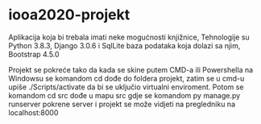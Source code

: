 # iooa2020-projekt
Aplikacija koja bi trebala imati neke mogućnosti knjižnice,
Tehnologije su Python 3.8.3,
Django 3.0.6 i SqlLite baza podataka koja dolazi sa njim,
Bootstrap 4.5.0

Projekt se pokreće tako da kada se skine putem CMD-a ili Powershella na Windowsu se komandom cd dođe do foldera projekt, zatim se u cmd-u upiše ./Scripts/activate da bi se uključio virtualni enviroment. Potom se komandom cd src dođe u mapu src gdje se komandom py manage.py runserver pokrene server i projekt se može vidjeti na pregledniku na localhost:8000


